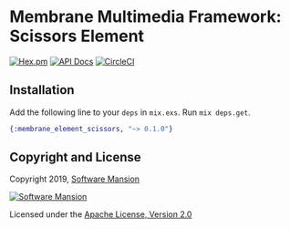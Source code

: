 # Membrane Multimedia Framework: Scissors Element

[![Hex.pm](https://img.shields.io/hexpm/v/membrane_element_scissors.svg)](https://hex.pm/packages/membrane_element_scissors)
[![API Docs](https://img.shields.io/badge/api-docs-yellow.svg?style=flat)](https://hexdocs.pm/membrane_element_scissors/)
[![CircleCI](https://circleci.com/gh/membraneframework/membrane-element-scissors.svg?style=svg)](https://circleci.com/gh/membraneframework/membrane-element-scissors)

## Installation

Add the following line to your `deps` in `mix.exs`. Run `mix deps.get`.

```elixir
{:membrane_element_scissors, "~> 0.1.0"}
```

## Copyright and License

Copyright 2019, [Software Mansion](https://swmansion.com/?utm_source=git&utm_medium=readme&utm_campaign=membrane-element-scissors)

[![Software Mansion](https://membraneframework.github.io/static/logo/swm_logo_readme.png)](https://swmansion.com/?utm_source=git&utm_medium=readme&utm_campaign=membrane-element-scissors)

Licensed under the [Apache License, Version 2.0](LICENSE)
